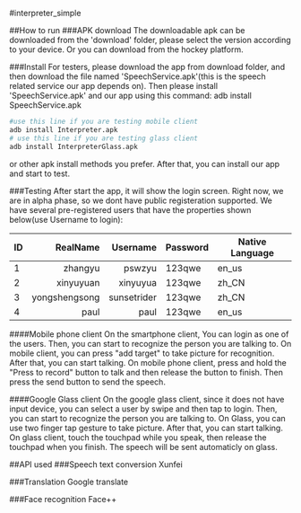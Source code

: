 #interpreter_simple

##How to run
###APK download
The downloadable apk can be downloaded from the 'download' folder, please select the version according to your device. Or you can download from the hockey platform.

###Install
For testers, please download the app from download folder, and then download the file named 'SpeechService.apk'(this is the speech related service our app depends on). Then please install 'SpeechService.apk' and our app using this command:
adb install SpeechService.apk
```bash
#use this line if you are testing mobile client
adb install Interpreter.apk
# use this line if you are testing glass client
adb install InterpreterGlass.apk
```
or other apk install methods you prefer. After that, you can install our app and start to test.

###Testing
After start the app, it will show the login screen. Right now, we are in alpha phase, so we dont have public registeration supported. We have several pre-registered users that have the properties shown below(use Username to login):

| ID        | RealName       |   Username  |  Password | Native Language |
|-----------|---------------:|------------:|-----------|-----------------|
| 1         | zhangyu        |    pswzyu   |    123qwe |           en_us |
| 2         | xinyuyuan      |    xinyuyua |    123qwe |           zh_CN |
| 3         | yongshengsong  | sunsetrider |    123qwe |           zh_CN |
| 4         | paul           |    paul     |    123qwe |           en_us |

####Mobile phone client
On the smartphone client, You can login as one of the users. 
Then, you can start to recognize the person you are talking to. On mobile client, you can press "add target" to take picture for recognition.
After that, you can start talking. On mobile phone client, press and hold the "Press to record" button to talk and then release the button to finish. Then press the send button to send the speech.

####Google Glass client
On the google glass client, since it does not have input device, you can select a user by swipe and then tap to login.
Then, you can start to recognize the person you are talking to. On Glass, you can use two finger tap gesture to take picture.
After that, you can start talking. On glass client, touch the touchpad while you speak, then release the touchpad when you finish. The speech will be sent automaticly on glass.

##API used
###Speech text conversion
Xunfei

###Translation
Google translate

###Face recognition
Face++

